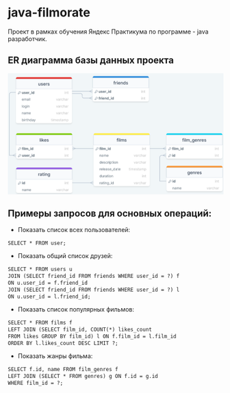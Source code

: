 # java-filmorate
Проект в рамках обучения Яндекс Практикума по программе - java разработчик.
## ER диаграмма базы данных проекта
![DB structure.png](https://github.com/RomanBatrakov/java-filmorate/blob/main/ER%20diagram.png)
## Примеры запросов для основных операций:
- Показать список всех пользователей:
```
SELECT * FROM user;
```
- Показать общий список друзей:
```
SELECT * FROM users u
JOIN (SELECT friend_id FROM friends WHERE user_id = ?) f 
ON u.user_id = f.friend_id
JOIN (SELECT friend_id FROM friends WHERE user_id = ?) l 
ON u.user_id = l.friend_id;
```
- Показать список популярных фильмов:
```
SELECT * FROM films f
LEFT JOIN (SELECT film_id, COUNT(*) likes_count
FROM likes GROUP BY film_id) l ON f.film_id = l.film_id
ORDER BY l.likes_count DESC LIMIT ?;
```
- Показать жанры фильма:
```
SELECT f.id, name FROM film_genres f
LEFT JOIN (SELECT * FROM genres) g ON f.id = g.id 
WHERE film_id = ?;
```
